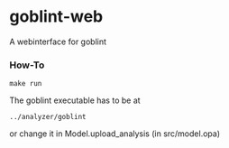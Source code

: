# goblint-web
A webinterface for goblint

### How-To

    make run
The goblint executable has to be at

    ../analyzer/goblint
or change it in Model.upload_analysis (in src/model.opa)

